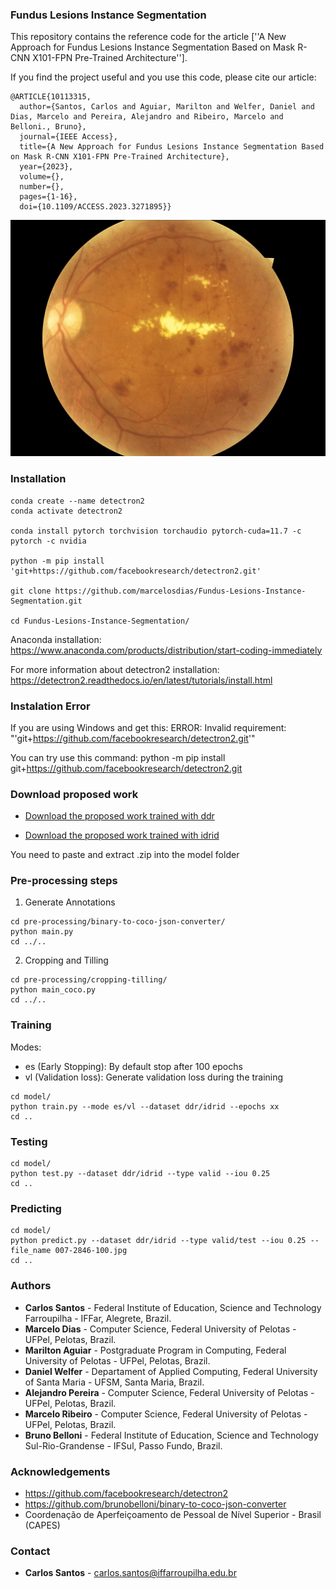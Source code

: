 ### Fundus Lesions Instance Segmentation

This repository contains the reference code for the article [''A New Approach for Fundus Lesions Instance Segmentation Based on Mask R-CNN X101-FPN Pre-Trained Architecture''].

If you find the project useful and you use this code, please cite our article:

```
@ARTICLE{10113315,
  author={Santos, Carlos and Aguiar, Marilton and Welfer, Daniel and Dias, Marcelo and Pereira, Alejandro and Ribeiro, Marcelo and Belloni., Bruno},
  journal={IEEE Access}, 
  title={A New Approach for Fundus Lesions Instance Segmentation Based on Mask R-CNN X101-FPN Pre-Trained Architecture}, 
  year={2023},
  volume={},
  number={},
  pages={1-16},
  doi={10.1109/ACCESS.2023.3271895}}
```

![](https://github.com/carlossantos-iffar/Fundus-Lesions-Instance-Segmentation/blob/main/images/exmple-image.gif)


### Installation
```
conda create --name detectron2
conda activate detectron2

conda install pytorch torchvision torchaudio pytorch-cuda=11.7 -c pytorch -c nvidia

python -m pip install 'git+https://github.com/facebookresearch/detectron2.git'

git clone https://github.com/marcelosdias/Fundus-Lesions-Instance-Segmentation.git

cd Fundus-Lesions-Instance-Segmentation/
```

Anaconda installation:
https://www.anaconda.com/products/distribution/start-coding-immediately

For more information about detectron2 installation: 
https://detectron2.readthedocs.io/en/latest/tutorials/install.html

### Instalation Error

If you are using Windows and get this: ERROR: Invalid requirement: "'git+https://github.com/facebookresearch/detectron2.git'"

You can try use this command: python -m pip install git+https://github.com/facebookresearch/detectron2.git

### Download proposed work

- [Download the proposed work trained with ddr](https://github.com/carlossantos-iffar/Fundus-Lesions-Instance-Segmentation/releases/download/1.1/ddr.zip)

- [Download the proposed work trained with idrid](https://github.com/carlossantos-iffar/Fundus-Lesions-Instance-Segmentation/releases/download/1.2/idrid.zip)

You need to paste and extract .zip into the model folder

### Pre-processing steps
1. Generate Annotations
```
cd pre-processing/binary-to-coco-json-converter/
python main.py
cd ../..
```
2. Cropping and Tilling
```
cd pre-processing/cropping-tilling/
python main_coco.py
cd ../..
```
### Training
Modes:
* es (Early Stopping): By default stop after 100 epochs
* vl (Validation loss): Generate validation loss during the training
```
cd model/
python train.py --mode es/vl --dataset ddr/idrid --epochs xx
cd ..
```
### Testing
```
cd model/
python test.py --dataset ddr/idrid --type valid --iou 0.25
cd ..
```
### Predicting
```
cd model/
python predict.py --dataset ddr/idrid --type valid/test --iou 0.25 --file_name 007-2846-100.jpg
cd ..
```

### Authors
* **Carlos Santos** - Federal Institute of Education, Science and Technology Farroupilha - IFFar, Alegrete, Brazil.
* **Marcelo Dias** - Computer Science, Federal University of Pelotas - UFPel, Pelotas, Brazil.
* **Marilton Aguiar** - Postgraduate Program in Computing, Federal University of Pelotas - UFPel, Pelotas, Brazil.
* **Daniel Welfer** - Departament of Applied Computing, Federal University of Santa Maria - UFSM, Santa Maria, Brazil.
* **Alejandro Pereira** - Computer Science, Federal University of Pelotas - UFPel, Pelotas, Brazil.
* **Marcelo Ribeiro** - Computer Science, Federal University of Pelotas - UFPel, Pelotas, Brazil.
* **Bruno Belloni** - Federal Institute of Education, Science and Technology Sul-Rio-Grandense - IFSul, Passo Fundo, Brazil.

### Acknowledgements
* https://github.com/facebookresearch/detectron2
* https://github.com/brunobelloni/binary-to-coco-json-converter
* Coordenação de Aperfeiçoamento de Pessoal de Nível Superior - Brasil (CAPES)

### Contact

* **Carlos Santos** - carlos.santos@iffarroupilha.edu.br
